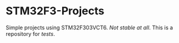 # STM32F3-Projects
Simple projects using STM32F303VCT6.  _Not stable at all_. This is a repository for *tests*.
